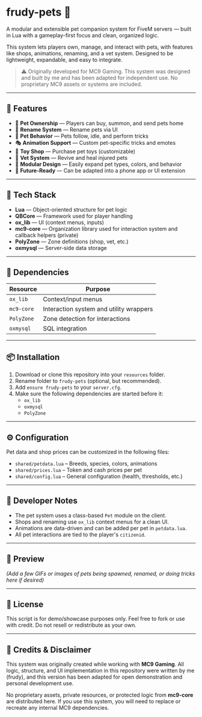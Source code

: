 # frudy-pets 🐾

A modular and extensible pet companion system for FiveM servers — built in Lua with a gameplay-first focus and clean, organized logic.

This system lets players own, manage, and interact with pets, with features like shops, animations, renaming, and a vet system. Designed to be lightweight, expandable, and easy to integrate.

> ⚠️ Originally developed for MC9 Gaming. This system was designed and built by me and has been adapted for independent use. No proprietary MC9 assets or systems are included.

---

## 🚀 Features

- 🐶 **Pet Ownership** — Players can buy, summon, and send pets home
- 📝 **Rename System** — Rename pets via UI
- 🧠 **Pet Behavior** — Pets follow, idle, and perform tricks
- 🎭 **Animation Support** — Custom pet-specific tricks and emotes
- 🧸 **Toy Shop** — Purchase pet toys (customizable)
- 🏥 **Vet System** — Revive and heal injured pets
- 🧩 **Modular Design** — Easily expand pet types, colors, and behavior
- 📱 **Future-Ready** — Can be adapted into a phone app or UI extension

---

## 🧱 Tech Stack

- **Lua** — Object-oriented structure for pet logic
- **QBCore** — Framework used for player handling
- **ox_lib** — UI (context menus, inputs)
- **mc9-core** — Organization library used for interaction system and callback helpers (private)
- **PolyZone** — Zone definitions (shop, vet, etc.)
- **oxmysql** — Server-side data storage

---

## 🧩 Dependencies

| Resource   | Purpose                                  |
|------------|------------------------------------------|
| `ox_lib`   | Context/input menus                      |
| `mc9-core` | Interaction system and utility wrappers  |
| `PolyZone` | Zone detection for interactions          |
| `oxmysql`  | SQL integration                          |

---

## 📦 Installation

1. Download or clone this repository into your `resources` folder.
2. Rename folder to `frudy-pets` (optional, but recommended).
3. Add `ensure frudy-pets` to your `server.cfg`.
4. Make sure the following dependencies are started before it:
   - `ox_lib`
   - `oxmysql`
   - `PolyZone`

---

## ⚙️ Configuration

Pet data and shop prices can be customized in the following files:

- `shared/petdata.lua` – Breeds, species, colors, animations
- `shared/prices.lua` – Token and cash prices per pet
- `shared/config.lua` – General configuration (health, thresholds, etc.)

---

## 🧠 Developer Notes

- The pet system uses a class-based `Pet` module on the client.
- Shops and renaming use `ox_lib` context menus for a clean UI.
- Animations are data-driven and can be added per pet in `petdata.lua`.
- All pet interactions are tied to the player's `citizenid`.

---

## 📸 Preview

_(Add a few GIFs or images of pets being spawned, renamed, or doing tricks here if desired)_

---

## 🔐 License

This script is for demo/showcase purposes only.
Feel free to fork or use with credit. Do not resell or redistribute as your own.

---

## 📄 Credits & Disclaimer

This system was originally created while working with **MC9 Gaming**. All logic, structure, and UI implementation in this repository were written by me (frudy), and this version has been adapted for open demonstration and personal development use.

No proprietary assets, private resources, or protected logic from **mc9-core** are distributed here. If you use this system, you will need to replace or recreate any internal MC9 dependencies.

